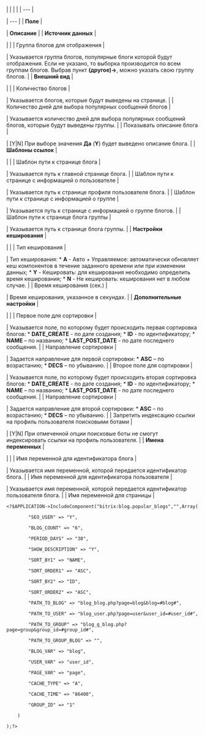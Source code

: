 |  |  |  |
| --- |

| --- |
| **Поле** |

| **Описание** |
| **Источник данных** |

| |
| Группа блогов для отображения |

| Указывается группа блогов, популярные блоги которой будут отображения. Если не указано, то выборка производится по всем группам блогов. Выбрав пункт **(другое)->**, можно указать свою группу блогов. |
| **Внешний вид** |

| |
| Количество блогов |

| Указывается блогов, которые будут выведены на странице. |
| Количество дней для выбора популярных сообщений блогов |

| Указывается количество дней для выбора популярных сообщений блогов, которые будут выведены группы. |
| Показывать описание блога |

| [Y|N] При выборе значения **Да** (**Y**) будет выведено описание блога. |
| **Шаблоны ссылок** |

| |
| Шаблон пути к странице блога |

| Указывается путь к главной странице блога. |
| Шаблон пути к странице с информацией о пользователе |

| Указывается путь к странице профиля пользователя блога. |
| Шаблон пути к странице с информацией о группе |

| Указывается путь к странице с информацией о группе блогов. |
| Шаблон пути к странице блога группы |

| Указывается путь к странице блога группы. |
| **Настройки кеширования** |

| |
| Тип кеширования |

| Тип кеширования:  * **A** - Авто + Управляемое: автоматически обновляет кеш компонентов в течение заданного времени или при изменении данных; * **Y** - Кешировать: для кеширования необходимо определить время кеширования; * **N** - Не кешировать: кеширования нет в любом случае. |
| Время кеширования (сек.) |

| Время кеширования, указанное в секундах. |
| **Дополнительные настройки** |

| |
| Первое поле для сортировки |

| Указывается поле, по которому будет происходить первая сортировка блогов:  * **DATE\_CREATE** - по дате создания; * **ID** - по идентификатору; * **NAME** – по названию; * **LAST\_POST\_DATE** - по дате последнего сообщения. |
| Направление сортировки |

| Задается направление для первой сортировки:  * **ASC** – по возрастанию; * **DECS** – по убыванию. |
| Второе поле для сортировки |

| Указывается поле, по которому будет происходить вторая сортировка блогов:  * **DATE\_CREATE** - по дате создания; * **ID** - по идентификатору; * **NAME** – по названию; * **LAST\_POST\_DATE** - по дате последнего сообщения. |
| Направление сортировки |

| Задается направление для второй сортировки:  * **ASC** – по возрастанию; * **DECS** – по убыванию. |
| Запретить индексацию ссылки на профиль пользователя поисковыми ботами |

| [Y|N] При отмеченной опции поисковые боты не смогут индексировать ссылки на профиль пользователя. |
| **Имена переменных** |

| |
| Имя переменной для идентификатора блога |

| Указывается имя переменной, которой передается идентификатор блога. |
| Имя переменной для идентификатора пользователя |

| Указывается имя переменной, которой передается идентификатор пользователя блога. |
| Имя переменной для страницы |

```
<?$APPLICATION->IncludeComponent("bitrix:blog.popular_blogs","",Array(

		"SEO_USER" => "Y",

		"BLOG_COUNT" => "6",

		"PERIOD_DAYS" => "30",

		"SHOW_DESCRIPTION" => "Y",

		"SORT_BY1" => "NAME",

		"SORT_ORDER1" => "ASC",

		"SORT_BY2" => "ID",

		"SORT_ORDER2" => "ASC",

		"PATH_TO_BLOG" => "blog_blog.php?page=blog&blog=#blog#",

		"PATH_TO_USER" => "blog_user.php?page=user&user_id=#user_id#",

		"PATH_TO_GROUP" => "blog_g_blog.php?page=group&group_id=#group_id#",

		"PATH_TO_GROUP_BLOG" => "",

		"BLOG_VAR" => "blog",

		"USER_VAR" => "user_id",

		"PAGE_VAR" => "page",

		"CACHE_TYPE" => "A",

		"CACHE_TIME" => "86400",

		"GROUP_ID" => "1"

	)

);?>


```